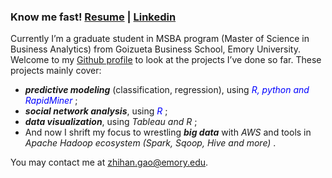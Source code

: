  
### Know me fast! [Resume](https://zihg.github.io/Gao-Zhihan%20(Kay).pdf) | [Linkedin](https://www.linkedin.com/in/zhihangao)

Currently I’m a graduate student in MSBA program (Master of Science in Business Analytics) from Goizueta Business School, Emory University. Welcome to my [Github profile](https://github.com/ZiHG) to look at the projects I’ve done so far. These projects mainly cover: 

+ ***predictive modeling*** (classification, regression), using <span style="color:blue">*R, python and RapidMiner* </span>; 
+ ***social network analysis***, using <span style="color:blue">*R* </span>; 
+ ***data visualization***, using <span style="color:gunmetal">*Tableau and R* </span>;
+ And now I shrift my focus to wrestling ***big data*** with <span style="color:gunmetal">*AWS* </span> and tools in <span style="color:gunmetal">*Apache Hadoop ecosystem (Spark, Sqoop, Hive and more)* </span>. 


You may contact me at zhihan.gao@emory.edu.






